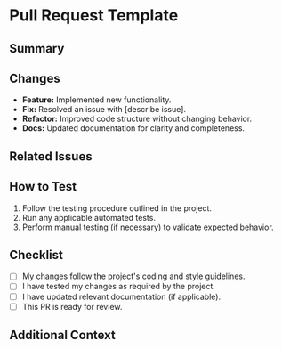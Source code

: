 # Pull Request Template

## Summary

<!-- Provide a short summary of the changes. Explain the motivation behind them. -->

## Changes

<!-- List changes made in this PR. Bullet points are recommended. -->

- **Feature:** Implemented new functionality.
- **Fix:** Resolved an issue with [describe issue].
- **Refactor:** Improved code structure without changing behavior.
- **Docs:** Updated documentation for clarity and completeness.

## Related Issues

<!-- Link any related issues (e.g., Closes #123, Fixes #456). If none, remove this section. -->

## How to Test

<!-- Steps to verify that the changes work as expected. Adapt these to fit the project's workflow. -->

1. Follow the testing procedure outlined in the project.
2. Run any applicable automated tests.
3. Perform manual testing (if necessary) to validate expected behavior.

## Checklist

- [ ] My changes follow the project's coding and style guidelines.
- [ ] I have tested my changes as required by the project.
- [ ] I have updated relevant documentation (if applicable).
- [ ] This PR is ready for review.

## Additional Context

<!-- Any other relevant details, logs, screenshots, or links to related discussions. -->
